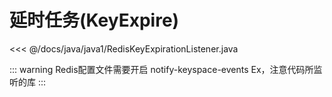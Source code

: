 # 延时任务(KeyExpire)

<<< @/docs/java/java1/RedisKeyExpirationListener.java


::: warning
Redis配置文件需要开启 notify-keyspace-events Ex，注意代码所监听的库
:::
